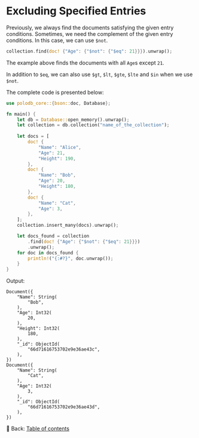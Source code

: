 # Excluding Specified Entries

Previously, we always find the documents satisfying the given entry conditions.
Sometimes, we need the complement of the given entry conditions.
In this case, we can use `$not`.

```rust
collection.find(doc! {"Age": {"$not": {"$eq": 21}}}).unwrap();
```

The example above finds the documents with all `Age`s except `21`.

In addition to `$eq`, we can also use `$gt`, `$lt`, `$gte`, `$lte` and `$in` when we use `$not`.

The complete code is presented below:

```rust
use polodb_core::{bson::doc, Database};

fn main() {
    let db = Database::open_memory().unwrap();
    let collection = db.collection("name_of_the_collection");
    
    let docs = [
        doc! {
            "Name": "Alice",
            "Age": 21,
            "Height": 190,
        },
        doc! {
            "Name": "Bob",
            "Age": 20,
            "Height": 180,
        },
        doc! {
            "Name": "Cat",
            "Age": 3,
        },
    ];
    collection.insert_many(docs).unwrap();

    let docs_found = collection
        .find(doc! {"Age": {"$not": {"$eq": 21}}})
        .unwrap();
    for doc in docs_found {
        println!("{:#?}", doc.unwrap());
    }
}
```

Output:

```text
Document({
    "Name": String(
        "Bob",
    ),
    "Age": Int32(
        20,
    ),
    "Height": Int32(
        180,
    ),
    "_id": ObjectId(
        "66d71616753702e9e36ae43c",
    ),
})
Document({
    "Name": String(
        "Cat",
    ),
    "Age": Int32(
        3,
    ),
    "_id": ObjectId(
        "66d71616753702e9e36ae43d",
    ),
})
```

<!-- :arrow_right:  Next:  -->

:blue_book: Back: [Table of contents](./../README.md)
